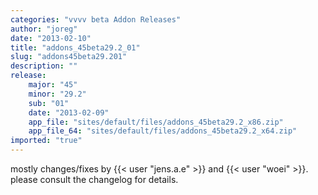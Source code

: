 ```yaml
---
categories: "vvvv beta Addon Releases"
author: "joreg"
date: "2013-02-10"
title: "addons_45beta29.2_01"
slug: "addons45beta29.201"
description: ""
release: 
    major: "45"
    minor: "29.2"
    sub: "01"
    date: "2013-02-09"
    app_file: "sites/default/files/addons_45beta29.2_x86.zip"
    app_file_64: "sites/default/files/addons_45beta29.2_x64.zip"
imported: "true"
---
```



mostly changes/fixes by {{< user "jens.a.e" >}} and {{< user "woei" >}}. 
please consult the changelog for details.